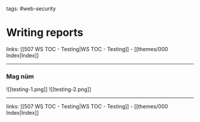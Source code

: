 tags: #web-security

# Writing reports
links: [[507 WS TOC - Testing|WS TOC - Testing]] - [[themes/000 Index|Index]]

---

### Mag nüm

![[testing-1.png]]
![[testing-2.png]]



---
links: [[507 WS TOC - Testing|WS TOC - Testing]] - [[themes/000 Index|Index]]
